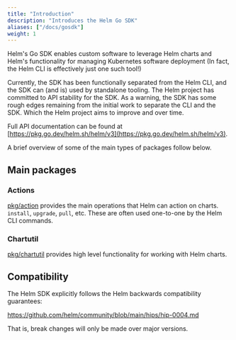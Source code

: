 ```yaml
---
title: "Introduction"
description: "Introduces the Helm Go SDK"
aliases: ["/docs/gosdk"]
weight: 1
---
```

Helm's Go SDK enables custom software to leverage Helm charts and Helm's functionality for managing Kubernetes software deployment (In fact, the Helm CLI is effectively just one such tool!)

Currently, the SDK has been functionally separated from the Helm CLI, and the SDK can (and is) used by standalone tooling. The Helm project has committed to API stability for the SDK. As a warning, the SDK has some rough edges remaining from the initial work to separate the CLI and the SDK. Which the Helm project aims to improve and over time.

Full API documentation can be found at [https://pkg.go.dev/helm.sh/helm/v3](https://pkg.go.dev/helm.sh/helm/v3).

A brief overview of some of the main types of packages follow below.

## Main packages

### Actions

[pkg/action](https://pkg.go.dev/helm.sh/helm/v3/pkg/action) provides the main operations that Helm can action on charts. `install`, `upgrade`, `pull`, etc. These are often used one-to-one by the Helm CLI commands.

### Chartutil

[pkg/chartutil](https://pkg.go.dev/helm.sh/helm/v3/pkg/chartutil) provides high level functionality for working with Helm charts.


## Compatibility

The Helm SDK explicitly follows the Helm backwards compatibility guarantees:

<https://github.com/helm/community/blob/main/hips/hip-0004.md>

That is, break changes will only be made over major versions.
